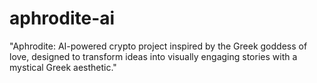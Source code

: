 # aphrodite-ai
"Aphrodite: AI-powered crypto project inspired by the Greek goddess of love, designed to transform ideas into visually engaging stories with a mystical Greek aesthetic."
